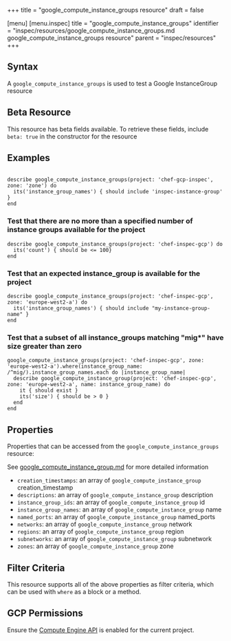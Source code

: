 +++
title = "google_compute_instance_groups resource"
draft = false

[menu]
  [menu.inspec]
    title = "google_compute_instance_groups"
    identifier = "inspec/resources/google_compute_instance_groups.md google_compute_instance_groups resource"
    parent = "inspec/resources"
+++


## Syntax
A `google_compute_instance_groups` is used to test a Google InstanceGroup resource


## Beta Resource
This resource has beta fields available. To retrieve these fields, include `beta: true` in the constructor for the resource

## Examples
```

describe google_compute_instance_groups(project: 'chef-gcp-inspec', zone: 'zone') do
  its('instance_group_names') { should include 'inspec-instance-group' }
end
```

### Test that there are no more than a specified number of instance groups available for the project

    describe google_compute_instance_groups(project: 'chef-inspec-gcp') do
      its('count') { should be <= 100}
    end

### Test that an expected instance_group is available for the project

    describe google_compute_instance_groups(project: 'chef-inspec-gcp', zone: 'europe-west2-a') do
      its('instance_group_names') { should include "my-instance-group-name" }
    end

### Test that a subset of all instance_groups matching "mig*" have size greater than zero

    google_compute_instance_groups(project: 'chef-inspec-gcp', zone: 'europe-west2-a').where(instance_group_name: /^mig/).instance_group_names.each do |instance_group_name|
      describe google_compute_instance_group(project: 'chef-inspec-gcp', zone: 'europe-west2-a', name: instance_group_name) do
        it { should exist }
        its('size') { should be > 0 }
      end
    end

## Properties
Properties that can be accessed from the `google_compute_instance_groups` resource:

See [google_compute_instance_group.md](google_compute_instance_group.md) for more detailed information
  * `creation_timestamps`: an array of `google_compute_instance_group` creation_timestamp
  * `descriptions`: an array of `google_compute_instance_group` description
  * `instance_group_ids`: an array of `google_compute_instance_group` id
  * `instance_group_names`: an array of `google_compute_instance_group` name
  * `named_ports`: an array of `google_compute_instance_group` named_ports
  * `networks`: an array of `google_compute_instance_group` network
  * `regions`: an array of `google_compute_instance_group` region
  * `subnetworks`: an array of `google_compute_instance_group` subnetwork
  * `zones`: an array of `google_compute_instance_group` zone

## Filter Criteria
This resource supports all of the above properties as filter criteria, which can be used
with `where` as a block or a method.

## GCP Permissions

Ensure the [Compute Engine API](https://console.cloud.google.com/apis/library/compute.googleapis.com/) is enabled for the current project.
